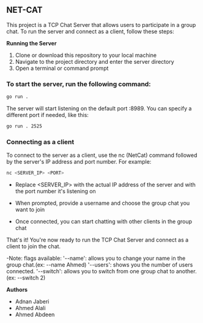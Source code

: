 ## NET-CAT

This project is a TCP Chat Server that allows users to participate in a group chat. To run the server and connect as a client, follow these steps:

**Running the Server**

1. Clone or download this repository to your local machine
2. Navigate to the project directory and enter the server directory
3. Open a terminal or command prompt

### To start the server, run the following command:

```bash
go run .
```

The server will start listening on the default port :8989. You can specify a different port if needed, like this:

```bash
go run . 2525
```

### Connecting as a client

To connect to the server as a client, use the nc (NetCat) command followed by the server's IP address and port number. For example:

```bash
nc <SERVER_IP> <PORT>
```

- Replace <SERVER_IP> with the actual IP address of the server and <PORT> with the port number it's listening on

- When prompted, provide a username and choose the group chat you want to join

- Once connected, you can start chatting with other clients in the group chat

That's it! You're now ready to run the TCP Chat Server and connect as a client to join the chat.

-Note: flags available: '--name': allows you to change your name in the group chat.(ex: --name Ahmed)
                        '--users': shows you the number of users connected.
                        '--switch': allows you to switch from one group chat to another.(ex: --switch 2)

**Authors**

- Adnan Jaberi
- Ahmed Alali
- Ahmed Abdeen
